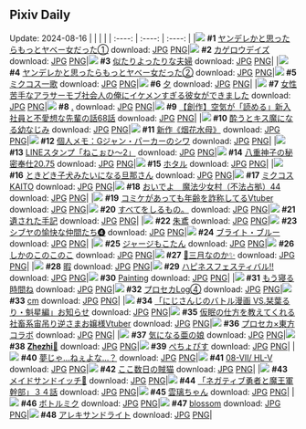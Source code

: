 ## Pixiv Daily
Update: 2024-08-16
|      |      |      |
| :----: | :----: | :----: |
|![](https://pixiv.microyu.workers.dev/c/240x480/img-master/img/2024/08/14/00/01/56/121464184_p0_master1200.jpg) **#1** [ヤンデレかと思ったらもっとヤベー女だった①](https://www.pixiv.net/artworks/121464184) download: [JPG](https://pixiv.microyu.workers.dev/img-original/img/2024/08/14/00/01/56/121464184_p0.jpg) [PNG](https://pixiv.microyu.workers.dev/img-original/img/2024/08/14/00/01/56/121464184_p0.png)|![](https://pixiv.microyu.workers.dev/c/240x480/img-master/img/2024/08/15/12/30/03/121506139_p0_master1200.jpg) **#2** [カゲロウデイズ](https://www.pixiv.net/artworks/121506139) download: [JPG](https://pixiv.microyu.workers.dev/img-original/img/2024/08/15/12/30/03/121506139_p0.jpg) [PNG](https://pixiv.microyu.workers.dev/img-original/img/2024/08/15/12/30/03/121506139_p0.png)|![](https://pixiv.microyu.workers.dev/c/240x480/img-master/img/2024/08/14/00/10/08/121464557_p0_master1200.jpg) **#3** [似たりよったりな夫婦](https://www.pixiv.net/artworks/121464557) download: [JPG](https://pixiv.microyu.workers.dev/img-original/img/2024/08/14/00/10/08/121464557_p0.jpg) [PNG](https://pixiv.microyu.workers.dev/img-original/img/2024/08/14/00/10/08/121464557_p0.png)|
|![](https://pixiv.microyu.workers.dev/c/240x480/img-master/img/2024/08/15/00/00/33/121493971_p0_master1200.jpg) **#4** [ヤンデレかと思ったらもっとヤベー女だった②](https://www.pixiv.net/artworks/121493971) download: [JPG](https://pixiv.microyu.workers.dev/img-original/img/2024/08/15/00/00/33/121493971_p0.jpg) [PNG](https://pixiv.microyu.workers.dev/img-original/img/2024/08/15/00/00/33/121493971_p0.png)|![](https://pixiv.microyu.workers.dev/c/240x480/img-master/img/2024/08/14/20/40/47/121487156_p0_master1200.jpg) **#5** [ミクコス一歌](https://www.pixiv.net/artworks/121487156) download: [JPG](https://pixiv.microyu.workers.dev/img-original/img/2024/08/14/20/40/47/121487156_p0.jpg) [PNG](https://pixiv.microyu.workers.dev/img-original/img/2024/08/14/20/40/47/121487156_p0.png)|![](https://pixiv.microyu.workers.dev/c/240x480/img-master/img/2024/08/15/01/13/40/121496311_p0_master1200.jpg) **#6** [夕](https://www.pixiv.net/artworks/121496311) download: [JPG](https://pixiv.microyu.workers.dev/img-original/img/2024/08/15/01/13/40/121496311_p0.jpg) [PNG](https://pixiv.microyu.workers.dev/img-original/img/2024/08/15/01/13/40/121496311_p0.png)|
|![](https://pixiv.microyu.workers.dev/c/240x480/img-master/img/2024/08/14/00/27/03/121465087_p0_master1200.jpg) **#7** [女性苦手なアラサーモブ社会人の俺にイケメンすぎる彼女ができました](https://www.pixiv.net/artworks/121465087) download: [JPG](https://pixiv.microyu.workers.dev/img-original/img/2024/08/14/00/27/03/121465087_p0.jpg) [PNG](https://pixiv.microyu.workers.dev/img-original/img/2024/08/14/00/27/03/121465087_p0.png)|![](https://pixiv.microyu.workers.dev/c/240x480/img-master/img/2024/08/15/00/00/30/121493961_p0_master1200.jpg) **#8** [.](https://www.pixiv.net/artworks/121493961) download: [JPG](https://pixiv.microyu.workers.dev/img-original/img/2024/08/15/00/00/30/121493961_p0.jpg) [PNG](https://pixiv.microyu.workers.dev/img-original/img/2024/08/15/00/00/30/121493961_p0.png)|![](https://pixiv.microyu.workers.dev/c/240x480/img-master/img/2024/08/15/18/59/07/121514401_p0_master1200.jpg) **#9** [【創作】空気が「読める」新入社員と不愛想な先輩の話68話](https://www.pixiv.net/artworks/121514401) download: [JPG](https://pixiv.microyu.workers.dev/img-original/img/2024/08/15/18/59/07/121514401_p0.jpg) [PNG](https://pixiv.microyu.workers.dev/img-original/img/2024/08/15/18/59/07/121514401_p0.png)|
|![](https://pixiv.microyu.workers.dev/c/240x480/img-master/img/2024/08/15/20/06/09/121516308_p0_master1200.jpg) **#10** [酔うとキス魔になる幼なじみ](https://www.pixiv.net/artworks/121516308) download: [JPG](https://pixiv.microyu.workers.dev/img-original/img/2024/08/15/20/06/09/121516308_p0.jpg) [PNG](https://pixiv.microyu.workers.dev/img-original/img/2024/08/15/20/06/09/121516308_p0.png)|![](https://pixiv.microyu.workers.dev/c/240x480/img-master/img/2024/08/14/01/08/08/121466229_p0_master1200.jpg) **#11** [新作《烟花水母》](https://www.pixiv.net/artworks/121466229) download: [JPG](https://pixiv.microyu.workers.dev/img-original/img/2024/08/14/01/08/08/121466229_p0.jpg) [PNG](https://pixiv.microyu.workers.dev/img-original/img/2024/08/14/01/08/08/121466229_p0.png)|![](https://pixiv.microyu.workers.dev/c/240x480/img-master/img/2024/08/15/06/00/05/121500314_p0_master1200.jpg) **#12** [個人メモ：Gジャン・パーカーのシワ](https://www.pixiv.net/artworks/121500314) download: [JPG](https://pixiv.microyu.workers.dev/img-original/img/2024/08/15/06/00/05/121500314_p0.jpg) [PNG](https://pixiv.microyu.workers.dev/img-original/img/2024/08/15/06/00/05/121500314_p0.png)|
|![](https://pixiv.microyu.workers.dev/c/240x480/img-master/img/2024/08/15/00/00/33/121493973_p0_master1200.jpg) **#13** [LINEスタンプ「ねこぉひ～2」](https://www.pixiv.net/artworks/121493973) download: [JPG](https://pixiv.microyu.workers.dev/img-original/img/2024/08/15/00/00/33/121493973_p0.jpg) [PNG](https://pixiv.microyu.workers.dev/img-original/img/2024/08/15/00/00/33/121493973_p0.png)|![](https://pixiv.microyu.workers.dev/c/240x480/img-master/img/2024/08/14/00/39/47/121465484_p0_master1200.jpg) **#14** [八重神子の秘密奉仕20.75](https://www.pixiv.net/artworks/121465484) download: [JPG](https://pixiv.microyu.workers.dev/img-original/img/2024/08/14/00/39/47/121465484_p0.jpg) [PNG](https://pixiv.microyu.workers.dev/img-original/img/2024/08/14/00/39/47/121465484_p0.png)|![](https://pixiv.microyu.workers.dev/c/240x480/img-master/img/2024/08/15/00/00/12/121493874_p0_master1200.jpg) **#15** [ホタル](https://www.pixiv.net/artworks/121493874) download: [JPG](https://pixiv.microyu.workers.dev/img-original/img/2024/08/15/00/00/12/121493874_p0.jpg) [PNG](https://pixiv.microyu.workers.dev/img-original/img/2024/08/15/00/00/12/121493874_p0.png)|
|![](https://pixiv.microyu.workers.dev/c/240x480/img-master/img/2024/08/15/00/00/23/121493939_p0_master1200.jpg) **#16** [ときどき子犬みたいになる旦那さん](https://www.pixiv.net/artworks/121493939) download: [JPG](https://pixiv.microyu.workers.dev/img-original/img/2024/08/15/00/00/23/121493939_p0.jpg) [PNG](https://pixiv.microyu.workers.dev/img-original/img/2024/08/15/00/00/23/121493939_p0.png)|![](https://pixiv.microyu.workers.dev/c/240x480/img-master/img/2024/08/15/09/14/25/121502730_p0_master1200.jpg) **#17** [ミクコスKAITO](https://www.pixiv.net/artworks/121502730) download: [JPG](https://pixiv.microyu.workers.dev/img-original/img/2024/08/15/09/14/25/121502730_p0.jpg) [PNG](https://pixiv.microyu.workers.dev/img-original/img/2024/08/15/09/14/25/121502730_p0.png)|![](https://pixiv.microyu.workers.dev/c/240x480/img-master/img/2024/08/14/12/00/26/121475636_p0_master1200.jpg) **#18** [おいでよ　魔法少女村（不法占拠）44](https://www.pixiv.net/artworks/121475636) download: [JPG](https://pixiv.microyu.workers.dev/img-original/img/2024/08/14/12/00/26/121475636_p0.jpg) [PNG](https://pixiv.microyu.workers.dev/img-original/img/2024/08/14/12/00/26/121475636_p0.png)|
|![](https://pixiv.microyu.workers.dev/c/240x480/img-master/img/2024/08/14/21/18/48/121488366_p0_master1200.jpg) **#19** [コミケがあっても年齢を詐称してるVtuber](https://www.pixiv.net/artworks/121488366) download: [JPG](https://pixiv.microyu.workers.dev/img-original/img/2024/08/14/21/18/48/121488366_p0.jpg) [PNG](https://pixiv.microyu.workers.dev/img-original/img/2024/08/14/21/18/48/121488366_p0.png)|![](https://pixiv.microyu.workers.dev/c/240x480/img-master/img/2024/08/15/18/06/10/121513119_p0_master1200.jpg) **#20** [すべてをしるもの。](https://www.pixiv.net/artworks/121513119) download: [JPG](https://pixiv.microyu.workers.dev/img-original/img/2024/08/15/18/06/10/121513119_p0.jpg) [PNG](https://pixiv.microyu.workers.dev/img-original/img/2024/08/15/18/06/10/121513119_p0.png)|![](https://pixiv.microyu.workers.dev/c/240x480/img-master/img/2024/08/14/20/02/46/121486094_p0_master1200.jpg) **#21** [遺された手記](https://www.pixiv.net/artworks/121486094) download: [JPG](https://pixiv.microyu.workers.dev/img-original/img/2024/08/14/20/02/46/121486094_p0.jpg) [PNG](https://pixiv.microyu.workers.dev/img-original/img/2024/08/14/20/02/46/121486094_p0.png)|
|![](https://pixiv.microyu.workers.dev/c/240x480/img-master/img/2024/08/14/00/00/05/121463916_p0_master1200.jpg) **#22** [朱鳶](https://www.pixiv.net/artworks/121463916) download: [JPG](https://pixiv.microyu.workers.dev/img-original/img/2024/08/14/00/00/05/121463916_p0.jpg) [PNG](https://pixiv.microyu.workers.dev/img-original/img/2024/08/14/00/00/05/121463916_p0.png)|![](https://pixiv.microyu.workers.dev/c/240x480/img-master/img/2024/08/14/00/57/39/121465938_p0_master1200.jpg) **#23** [シブヤの愉快な仲間たち❹](https://www.pixiv.net/artworks/121465938) download: [JPG](https://pixiv.microyu.workers.dev/img-original/img/2024/08/14/00/57/39/121465938_p0.jpg) [PNG](https://pixiv.microyu.workers.dev/img-original/img/2024/08/14/00/57/39/121465938_p0.png)|![](https://pixiv.microyu.workers.dev/c/240x480/img-master/img/2024/08/15/00/03/47/121494242_p0_master1200.jpg) **#24** [ブライト・ブルー](https://www.pixiv.net/artworks/121494242) download: [JPG](https://pixiv.microyu.workers.dev/img-original/img/2024/08/15/00/03/47/121494242_p0.jpg) [PNG](https://pixiv.microyu.workers.dev/img-original/img/2024/08/15/00/03/47/121494242_p0.png)|
|![](https://pixiv.microyu.workers.dev/c/240x480/img-master/img/2024/08/14/00/00/29/121464013_p0_master1200.jpg) **#25** [ジャージもこたん](https://www.pixiv.net/artworks/121464013) download: [JPG](https://pixiv.microyu.workers.dev/img-original/img/2024/08/14/00/00/29/121464013_p0.jpg) [PNG](https://pixiv.microyu.workers.dev/img-original/img/2024/08/14/00/00/29/121464013_p0.png)|![](https://pixiv.microyu.workers.dev/c/240x480/img-master/img/2024/08/14/10/18/37/121473878_master1200.jpg) **#26** [しかのこのこのこ](https://www.pixiv.net/artworks/121473878) download: [JPG](https://pixiv.microyu.workers.dev/img-original/img/2024/08/14/10/18/37/121473878.jpg) [PNG](https://pixiv.microyu.workers.dev/img-original/img/2024/08/14/10/18/37/121473878.png)|![](https://pixiv.microyu.workers.dev/c/240x480/img-master/img/2024/08/14/14/54/14/121478774_p0_master1200.jpg) **#27** [🌸三月なのか✨](https://www.pixiv.net/artworks/121478774) download: [JPG](https://pixiv.microyu.workers.dev/img-original/img/2024/08/14/14/54/14/121478774_p0.jpg) [PNG](https://pixiv.microyu.workers.dev/img-original/img/2024/08/14/14/54/14/121478774_p0.png)|
|![](https://pixiv.microyu.workers.dev/c/240x480/img-master/img/2024/08/14/00/00/12/121463954_p0_master1200.jpg) **#28** [暇](https://www.pixiv.net/artworks/121463954) download: [JPG](https://pixiv.microyu.workers.dev/img-original/img/2024/08/14/00/00/12/121463954_p0.jpg) [PNG](https://pixiv.microyu.workers.dev/img-original/img/2024/08/14/00/00/12/121463954_p0.png)|![](https://pixiv.microyu.workers.dev/c/240x480/img-master/img/2024/08/15/20/30/03/121516898_p0_master1200.jpg) **#29** [ハピネスフェスティバル‼](https://www.pixiv.net/artworks/121516898) download: [JPG](https://pixiv.microyu.workers.dev/img-original/img/2024/08/15/20/30/03/121516898_p0.jpg) [PNG](https://pixiv.microyu.workers.dev/img-original/img/2024/08/15/20/30/03/121516898_p0.png)|![](https://pixiv.microyu.workers.dev/c/240x480/img-master/img/2024/08/14/13/11/18/121477002_p0_master1200.jpg) **#30** [Painting](https://www.pixiv.net/artworks/121477002) download: [JPG](https://pixiv.microyu.workers.dev/img-original/img/2024/08/14/13/11/18/121477002_p0.jpg) [PNG](https://pixiv.microyu.workers.dev/img-original/img/2024/08/14/13/11/18/121477002_p0.png)|
|![](https://pixiv.microyu.workers.dev/c/240x480/img-master/img/2024/08/15/00/29/33/121495068_p0_master1200.jpg) **#31** [もう寝る時間ね](https://www.pixiv.net/artworks/121495068) download: [JPG](https://pixiv.microyu.workers.dev/img-original/img/2024/08/15/00/29/33/121495068_p0.jpg) [PNG](https://pixiv.microyu.workers.dev/img-original/img/2024/08/15/00/29/33/121495068_p0.png)|![](https://pixiv.microyu.workers.dev/c/240x480/img-master/img/2024/08/14/13/29/15/121477293_p0_master1200.jpg) **#32** [プロセカLog④](https://www.pixiv.net/artworks/121477293) download: [JPG](https://pixiv.microyu.workers.dev/img-original/img/2024/08/14/13/29/15/121477293_p0.jpg) [PNG](https://pixiv.microyu.workers.dev/img-original/img/2024/08/14/13/29/15/121477293_p0.png)|![](https://pixiv.microyu.workers.dev/c/240x480/img-master/img/2024/08/14/20/32/10/121486920_p0_master1200.jpg) **#33** [cm](https://www.pixiv.net/artworks/121486920) download: [JPG](https://pixiv.microyu.workers.dev/img-original/img/2024/08/14/20/32/10/121486920_p0.jpg) [PNG](https://pixiv.microyu.workers.dev/img-original/img/2024/08/14/20/32/10/121486920_p0.png)|
|![](https://pixiv.microyu.workers.dev/c/240x480/img-master/img/2024/08/15/19/25/39/121515156_p0_master1200.jpg) **#34** [「にじさんじのバトル漫画 VS.栞葉るり・魁星編」お知らせ](https://www.pixiv.net/artworks/121515156) download: [JPG](https://pixiv.microyu.workers.dev/img-original/img/2024/08/15/19/25/39/121515156_p0.jpg) [PNG](https://pixiv.microyu.workers.dev/img-original/img/2024/08/15/19/25/39/121515156_p0.png)|![](https://pixiv.microyu.workers.dev/c/240x480/img-master/img/2024/08/15/20/16/49/121516550_p0_master1200.jpg) **#35** [仮眠の仕方を教えてくれる社畜系宙吊り逆さまお嬢様Vtuber](https://www.pixiv.net/artworks/121516550) download: [JPG](https://pixiv.microyu.workers.dev/img-original/img/2024/08/15/20/16/49/121516550_p0.jpg) [PNG](https://pixiv.microyu.workers.dev/img-original/img/2024/08/15/20/16/49/121516550_p0.png)|![](https://pixiv.microyu.workers.dev/c/240x480/img-master/img/2024/08/14/13/32/04/121477343_p0_master1200.jpg) **#36** [プロセカ×東方コラボ](https://www.pixiv.net/artworks/121477343) download: [JPG](https://pixiv.microyu.workers.dev/img-original/img/2024/08/14/13/32/04/121477343_p0.jpg) [PNG](https://pixiv.microyu.workers.dev/img-original/img/2024/08/14/13/32/04/121477343_p0.png)|
|![](https://pixiv.microyu.workers.dev/c/240x480/img-master/img/2024/08/14/22/01/56/121489801_p0_master1200.jpg) **#37** [気になる亜の娘](https://www.pixiv.net/artworks/121489801) download: [JPG](https://pixiv.microyu.workers.dev/img-original/img/2024/08/14/22/01/56/121489801_p0.jpg) [PNG](https://pixiv.microyu.workers.dev/img-original/img/2024/08/14/22/01/56/121489801_p0.png)|![](https://pixiv.microyu.workers.dev/c/240x480/img-master/img/2024/08/15/20/00/05/121516072_p0_master1200.jpg) **#38** [𝐙𝐡𝐞𝐳𝐡𝐢🎨](https://www.pixiv.net/artworks/121516072) download: [JPG](https://pixiv.microyu.workers.dev/img-original/img/2024/08/15/20/00/05/121516072_p0.jpg) [PNG](https://pixiv.microyu.workers.dev/img-original/img/2024/08/15/20/00/05/121516072_p0.png)|![](https://pixiv.microyu.workers.dev/c/240x480/img-master/img/2024/08/15/12/32/07/121506184_p0_master1200.jpg) **#39** [ぺちょぴす](https://www.pixiv.net/artworks/121506184) download: [JPG](https://pixiv.microyu.workers.dev/img-original/img/2024/08/15/12/32/07/121506184_p0.jpg) [PNG](https://pixiv.microyu.workers.dev/img-original/img/2024/08/15/12/32/07/121506184_p0.png)|
|![](https://pixiv.microyu.workers.dev/c/240x480/img-master/img/2024/08/15/20/00/59/121516174_p0_master1200.jpg) **#40** [夢じゃ…ねぇよな…？](https://www.pixiv.net/artworks/121516174) download: [JPG](https://pixiv.microyu.workers.dev/img-original/img/2024/08/15/20/00/59/121516174_p0.jpg) [PNG](https://pixiv.microyu.workers.dev/img-original/img/2024/08/15/20/00/59/121516174_p0.png)|![](https://pixiv.microyu.workers.dev/c/240x480/img-master/img/2024/08/15/14/33/01/121466003_p0_master1200.jpg) **#41** [08-Ⅶ/ HL-Ⅴ](https://www.pixiv.net/artworks/121466003) download: [JPG](https://pixiv.microyu.workers.dev/img-original/img/2024/08/15/14/33/01/121466003_p0.jpg) [PNG](https://pixiv.microyu.workers.dev/img-original/img/2024/08/15/14/33/01/121466003_p0.png)|![](https://pixiv.microyu.workers.dev/c/240x480/img-master/img/2024/08/15/16/42/58/121500065_p0_master1200.jpg) **#42** [ここ数日の賊猫](https://www.pixiv.net/artworks/121500065) download: [JPG](https://pixiv.microyu.workers.dev/img-original/img/2024/08/15/16/42/58/121500065_p0.jpg) [PNG](https://pixiv.microyu.workers.dev/img-original/img/2024/08/15/16/42/58/121500065_p0.png)|
|![](https://pixiv.microyu.workers.dev/c/240x480/img-master/img/2024/08/14/18/00/12/121482833_p0_master1200.jpg) **#43** [メイドサンドイッチ🥪](https://www.pixiv.net/artworks/121482833) download: [JPG](https://pixiv.microyu.workers.dev/img-original/img/2024/08/14/18/00/12/121482833_p0.jpg) [PNG](https://pixiv.microyu.workers.dev/img-original/img/2024/08/14/18/00/12/121482833_p0.png)|![](https://pixiv.microyu.workers.dev/c/240x480/img-master/img/2024/08/15/17/39/13/121512361_p0_master1200.jpg) **#44** [「ネガティブ勇者と魔王軍幹部」３４話](https://www.pixiv.net/artworks/121512361) download: [JPG](https://pixiv.microyu.workers.dev/img-original/img/2024/08/15/17/39/13/121512361_p0.jpg) [PNG](https://pixiv.microyu.workers.dev/img-original/img/2024/08/15/17/39/13/121512361_p0.png)|![](https://pixiv.microyu.workers.dev/c/240x480/img-master/img/2024/08/14/16/32/42/121480714_p0_master1200.jpg) **#45** [雲璃ちゃん](https://www.pixiv.net/artworks/121480714) download: [JPG](https://pixiv.microyu.workers.dev/img-original/img/2024/08/14/16/32/42/121480714_p0.jpg) [PNG](https://pixiv.microyu.workers.dev/img-original/img/2024/08/14/16/32/42/121480714_p0.png)|
|![](https://pixiv.microyu.workers.dev/c/240x480/img-master/img/2024/08/14/00/28/29/121465126_p0_master1200.jpg) **#46** [ボトルミク](https://www.pixiv.net/artworks/121465126) download: [JPG](https://pixiv.microyu.workers.dev/img-original/img/2024/08/14/00/28/29/121465126_p0.jpg) [PNG](https://pixiv.microyu.workers.dev/img-original/img/2024/08/14/00/28/29/121465126_p0.png)|![](https://pixiv.microyu.workers.dev/c/240x480/img-master/img/2024/08/15/00/00/04/121493829_p0_master1200.jpg) **#47** [blossom](https://www.pixiv.net/artworks/121493829) download: [JPG](https://pixiv.microyu.workers.dev/img-original/img/2024/08/15/00/00/04/121493829_p0.jpg) [PNG](https://pixiv.microyu.workers.dev/img-original/img/2024/08/15/00/00/04/121493829_p0.png)|![](https://pixiv.microyu.workers.dev/c/240x480/img-master/img/2024/08/15/23/04/29/121522032_p0_master1200.jpg) **#48** [アレキサンドライト](https://www.pixiv.net/artworks/121522032) download: [JPG](https://pixiv.microyu.workers.dev/img-original/img/2024/08/15/23/04/29/121522032_p0.jpg) [PNG](https://pixiv.microyu.workers.dev/img-original/img/2024/08/15/23/04/29/121522032_p0.png)|
